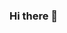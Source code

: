 ### Hi there 👋

<!--
**GeoffDon/GeoffDon** is a ✨a Data Analyst ✨ repository because its `README.md` (this file) appears on your GitHub profile.

Here are some ideas to get you started:

- 🔭 I’m currently working on a number of projects to improve my data analytics skills ...
- 
- 👯 I’m looking to collaborate with individuals and institutions to solve real life business problems to enhance evidence based decisions 
- 🤔 I’m looking for help with ...
- 
- 📫 How to reach me: ...
- 
- .
-->
